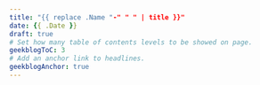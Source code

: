 ```yaml
---
title: "{{ replace .Name "-" " " | title }}"
date: {{ .Date }}
draft: true
# Set how many table of contents levels to be showed on page.
geekblogToC: 3
# Add an anchor link to headlines.
geekblogAnchor: true
---
```


